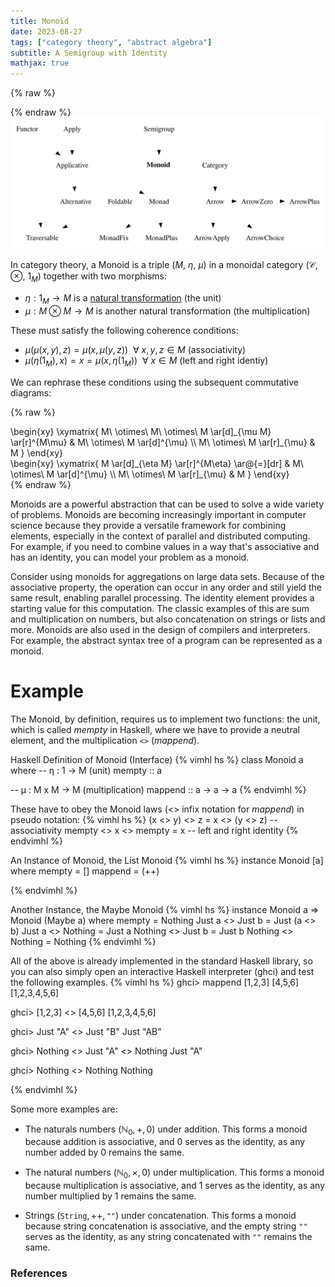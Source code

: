 ```yaml
---
title: Monoid
date: 2023-08-27
tags: ["category theory", "abstract algebra"]
subtitle: A Semigroup with Identity
mathjax: true
---
```



{% raw %}
<script>
  MathJax = {
    loader: {
      load: ['[custom]/xypic.js'],
      paths: {custom: 'https://beuke.org/js'}
    },
    tex: {
      packages: {'[+]': ['xypic']}
    }
  };
</script>

<script id="MathJax-script" async src="https://cdn.jsdelivr.net/npm/mathjax@3.1.4/es5/tex-chtml-full.js"></script>
<!-- <script id="MathJax-script" async src="https://cdn.jsdelivr.net/npm/mathjax@3.1.4/es5/tex-svg-full.js"></script> -->

<script>
window.addEventListener('load', function() {
   document.querySelectorAll("mjx-xypic-object").forEach( (x) => (x.style.color = "var(--darkreader-text--text"));
   document.querySelectorAll("mjx-math > mjx-xypic > svg > g").forEach(x => x.setAttribute("stroke", "var(--darkreader-text--text"))
})
</script>

</style>
{% endraw %}

<br>
<img src="/images/monoid.svg" onclick="window.open(this.src)">
<!-- The source as dot is next to image. Compile with: dot -Tsvg typeclasses.dot -o typeclasses.svg -->
<br>

In category theory, a Monoid is a triple ($M$, $\eta$, $\mu$) in a monoidal category ($\mathcal{C}$, $\otimes$, $1_{M}$) together with two morphisms:

* $\eta: 1_{M} \rightarrow M$ is a [natural transformation](/natural-transformation) (the unit)
* $\mu: M \otimes M \rightarrow M$ is another natural transformation (the multiplication)

These must satisfy the following coherence conditions:

* $\mu(\mu(x, y), z) = \mu(x, \mu(y, z))\ \ \forall\ x, y, z \in M$ (associativity)
* $\mu(\eta(1_{M}), x) = x = \mu(x, \eta(1_{M}))\ \ \forall\ x \in M$ (left and right identiy)

We can rephrase these conditions using the subsequent commutative diagrams:

{% raw %}
<div class="splitscreen">
  <div class="left">
\begin{xy}
\xymatrix{
  M\ \otimes\ M\ \otimes\ M \ar[d]_{\mu M} \ar[r]^{M\mu} & M\ \otimes\ M \ar[d]^{\mu} \\
  M\ \otimes\ M \ar[r]_{\mu} & M
}
\end{xy}
  </div>
  <div class="right">
\begin{xy}
\xymatrix{
  M \ar[d]_{\eta M} \ar[r]^{M\eta} \ar@{=}[dr] & M\ \otimes\ M \ar[d]^{\mu} \\
  M\ \otimes\ M \ar[r]_{\mu} & M
}
\end{xy}
  </div>
</div>
{% endraw %}

Monoids are a powerful abstraction that can be used to solve a wide variety of problems. Monoids are becoming increasingly important in computer science because they provide a versatile framework for combining elements, especially in the context of parallel and distributed computing. For example, if you need to combine values in a way that's associative and has an identity, you can model your problem as a monoid.

Consider using monoids for aggregations on large data sets. Because of the associative property, the operation can occur in any order and still yield the same result, enabling parallel processing. The identity element provides a starting value for this computation. The classic examples of this are sum and multiplication on numbers, but also concatenation on strings or lists and more. Monoids are also used in the design of compilers and interpreters. For example, the abstract syntax tree of a program can be represented as a monoid.

# Example


The Monoid, by definition, requires us to implement two functions: the unit, which is called *mempty* in Haskell, where we have to provide a neutral element, and the multiplication `<>` (*mappend*).

Haskell Definition of Monoid (Interface)
{% vimhl hs %}
class Monoid a where
  -- η : 1 -> M (unit)
    mempty  :: a

  -- μ : M x M -> M (multiplication)
    mappend :: a -> a -> a
{% endvimhl %}

These have to obey the Monoid laws (<> infix notation for *mappend*) in pseudo notation:
{% vimhl hs %}
(x <> y) <> z = x <> (y <> z) -- associativity
mempty <> x <> mempty = x     -- left and right identity
{% endvimhl %}

An Instance of Monoid, the List Monoid
{% vimhl hs %}
instance Monoid [a] where
    mempty  = []
    mappend = (++)

{% endvimhl %}

Another Instance, the Maybe Monoid
{% vimhl hs %}
instance Monoid a => Monoid (Maybe a) where
  mempty = Nothing
  Just a  <> Just b  = Just (a <> b)
  Just a  <> Nothing = Just a
  Nothing <> Just b  = Just b
  Nothing <> Nothing = Nothing
{% endvimhl %}

All of the above is already implemented in the standard Haskell library, so you can also simply open an interactive Haskell interpreter (ghci) and test the following examples.
{% vimhl hs %}
ghci> mappend [1,2,3] [4,5,6]
[1,2,3,4,5,6]

ghci> [1,2,3] <> [4,5,6]
[1,2,3,4,5,6]

ghci> Just "A" <> Just "B"
Just "AB"

ghci> Nothing <> Just "A" <> Nothing
Just "A"

ghci> Nothing <> Nothing
Nothing

{% endvimhl %}

Some more examples are:

* The naturals numbers $\left({\mathbb  {N}}_{0},+,0\right)$ under addition. This forms a monoid because addition is associative, and 0 serves as the identity, as any number added by 0 remains the same.

* The natural numbers $\left({\mathbb  {N}}_{0},\times,0\right)$ under multiplication. This forms a monoid because multiplication is associative, and 1 serves as the identity, as any number multiplied by 1 remains the same.

* Strings $(\texttt{String},++,\texttt{""})$ under concatenation. This forms a monoid because string concatenation is associative, and the empty string $\texttt{""}$ serves as the identity, as any string concatenated with $\texttt{""}$ remains the same.

### References

[^0]: The diagram displayed at the top of this post is a modified version of Brent Yorgey's [Typeclassopedia diagram](https://wiki.haskell.org/File:Typeclassopedia-diagram.png)
[^1]: [Monoids in ncatlab](https://ncatlab.org/nlab/show/monoids#definition)
[^2]: [Monoids in Haskell](https://en.wikibooks.org/wiki/Haskell/Monoids)
